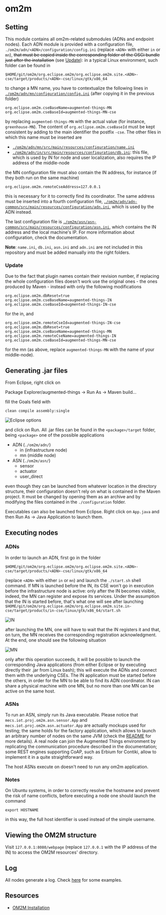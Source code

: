 # om2m

## Setting
This module contains all om2m-related submodules (ADNs and endpoint nodes). Each ADN module is provided with a configuration file, ```./om2m/adn/<ADN>/configuration/config.ini``` (replace ```<ADN>``` with either ```in``` or ```mn```), <strike>that must be copied inside the corresponding folder of the OSGi bundle just after the installation</strike> (see [Update](https://github.com/openformatproj/augmented-things/blob/master/augmented-things/om2m/README.md#update)): in a typical Linux environment, such folder can be found in
```
$HOME/git/om2m/org.eclipse.om2m/org.eclipse.om2m.site.<ADN>-cse/target/products/<ADN>-cse/linux/gtk/x86_64
```
to change a MN name, you have to contextualize the following lines in [```./om2m/adn/mn/configuration/config.ini```](https://github.com/openformatproj/augmented-things/blob/master/augmented-things/om2m/adn/mn/configuration/config.ini) (after copying it in the previous folder)
```
org.eclipse.om2m.cseBaseName=augmented-things-MN
org.eclipse.om2m.cseBaseId=augmented-things-MN-cse
```
by replacing ```augmented-things-MN``` with the actual value (for instance, ```greenhouse-MN```). The content of ```org.eclipse.om2m.cseBaseId``` must be kept consistent by adding to the main identifier the postfix ```-cse```. The other files in which this name must be inserted are

* [```./om2m/adn/mn/src/main/resources/configuration/name.ini```](http://thingstalk.altervista.org/augmented-things/configuration/name.ini)
* [```./om2m/adn/in/src/main/resources/configuration/db.ini```](http://thingstalk.altervista.org/augmented-things/configuration/db.ini): this file, which is used by IN for node and user localization, also requires the IP address of the middle-node

the MN configuration file must also contain the IN address, for instance (if they both run on the same machine)
```
org.eclipse.om2m.remoteCseAddress=127.0.0.1
```
this is necessary for it to correctly find its coordinator. The same address must be inserted into a fourth configuration file, [```./om2m/adn/adn-common/src/main/resources/configuration/adn.ini```](http://thingstalk.altervista.org/augmented-things/configuration/adn.ini), which is used by the ADN instead.

The last configuration file is [```./om2m/asn/asn-common/src/main/resources/configuration/asn.ini```](http://thingstalk.altervista.org/augmented-things/configuration/asn.ini), which contains the IN address and the local machine's IP. For more information about configuration, check the documentation.

**Note**: ```name.ini```, ```db.ini```, ```asn.ini``` and ```adn.ini``` are not included in this repository and must be added manually into the right folders.

### Update
Due to the fact that plugin names contain their revision number, if replacing the whole configuration files doesn't work use the original ones - the ones produced by Maven - instead with only the following modifications
```
org.eclipse.om2m.dbReset=true
org.eclipse.om2m.cseBaseName=augmented-things-IN
org.eclipse.om2m.cseBaseId=augmented-things-IN-cse
```
for the in, and
```
org.eclipse.om2m.remoteCseId=augmented-things-IN-cse
org.eclipse.om2m.dbReset=true
org.eclipse.om2m.cseBaseName=augmented-things-MN
org.eclipse.om2m.remoteCseName=augmented-things-IN
org.eclipse.om2m.cseBaseId=augmented-things-MN-cse
```
for the mn (as above, replace ```augmented-things-MN``` with the name of your middle-node).

## Generating .jar files
From Eclipse, right click on

Package Explorer/augmented-things -> Run As -> Maven build...

fill the Goals field with
```
clean compile assembly:single
```

![Eclipse options](https://github.com/openformatproj/augmented-things/blob/master/images/Run.PNG "Eclipse options")

and click on Run. All .jar files can be found in the ```<package>/target``` folder, being ```<package>``` one of the possible applications

* ADN (```./om2m/adn/```)
   * in (infrastructure node)
   * mn (middle node)
* ASN (```./om2m/asn/```)
   * sensor
   * actuator
   * user_direct

even though they can be launched from whatever location in the directory structure, their configuration doesn't rely on what is contained in the Maven project. It must be changed by opening them as an archive and by modifying the files contained in the ```./configuration``` folder.

Executables can also be launched from Eclipse. Right click on ```App.java``` and then Run As -> Java Application to launch them.

## Executing nodes

### ADNs
In order to launch an ADN, first go in the folder
```
$HOME/git/om2m/org.eclipse.om2m/org.eclipse.om2m.site.<ADN>-cse/target/products/<ADN>-cse/linux/gtk/x86_64
```
(replace ```<ADN>``` with either ```in``` or ```mn```) and launch the ```./start.sh``` shell command. If MN is launched before the IN, its CSE won't go in execution before the infrastructure node is active: only after the IN becomes visible, indeed, the MN can register and expose its services. Under the assumption that the IN is started before, that's what one will see after launching ```$HOME/git/om2m/org.eclipse.om2m/org.eclipse.om2m.site.in-cse/target/products/in-cse/linux/gtk/x86_64/start.sh```

![IN](https://github.com/openformatproj/augmented-things/blob/master/images/in.png "IN")

after launching the MN, one will have to wait that the IN registers it and that, on turn, the MN receives the corresponding registration acknowledgment. At the end, one should see the following situation

![MN](https://github.com/openformatproj/augmented-things/blob/master/images/mn.png "MN")

only after this operation succeeds, it will be possible to launch the corresponding Java applications (from either Eclipse or by executing directly their .jar from Linux bash); this will execute the ADNs and connect them with the underlying CSEs. The IN application must be started before the others, in order for the MN to be able to find its ADN coordinator. IN can share a physical machine with one MN, but no more than one MN can be active on the same host.

### ASNs
To run an ASN, simply run its Java executable. Please notice that ```mecs.iot.proj.om2m.asn.sensor.App``` and ```mecs.iot.proj.om2m.asn.actuator.App``` are actually mockups used for testing; the same holds for the factory application, which allows to launch an arbitrary number of nodes on the same JVM (check the [README](https://github.com/openformatproj/augmented-things/blob/master/augmented-things/om2m/asn/factory/README.md) for more details). A real node can join the Augmented Things environment by replicating the communication procedure described in the documentation; some REST engines supporting CoAP, such as Erbium for Contiki, allow to implement it in a quite straightforward way.

The host ASNs execute on doesn't need to run any om2m application.

### Notes
On Ubuntu systems, in order to correctly resolve the hostname and prevent the risk of name conflicts, before executing a node one should launch the command
```
export HOSTNAME
```
in this way, the full host identifier is used instead of the simple username.

## Viewing the OM2M structure
Visit ```127.0.0.1:8080/webpage``` (replace ```127.0.0.1``` with the IP address of the IN) to access the OM2M resources' directory.

## Log
All nodes generate a log. Check [here](https://github.com/openformatproj/augmented-things/tree/master/log) for some examples.

## Resources
* [OM2M Installation](https://people.unipi.it/giacomo_tanganelli/teaching/om2m/om2m-installation/)
